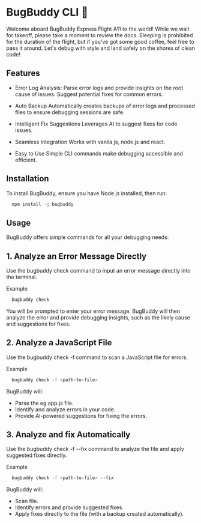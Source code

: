 # BugBuddy CLI 🐞

Welcome aboard BugBuddy Express Flight A11 to the world!
While we wait for takeoff, please take a moment to review the docs. Sleeping is prohibited for the duration of the flight, but if you’ve got some good coffee, feel free to pass it around. Let's debug with style and land safely on the shores of clean code!

## Features
- Error Log Analysis:
    Parse error logs and provide insights on the root cause of issues.
    Suggest potential fixes for common errors.

- Auto Backup
    Automatically creates backups of error logs and processed files to ensure debugging sessions are safe.

- Intelligent Fix Suggestions
    Leverages AI to suggest fixes for code issues.

- Seamless Integration
    Works with vanila js, node.js and react.

- Easy to Use
    Simple CLI commands make debugging accessible and efficient.

## Installation
To install BugBuddy, ensure you have Node.js installed, then run:

```bash
  npm install -g bugbuddy
```

## Usage
BugBuddy offers simple commands for all your debugging needs:

## 1. Analyze an Error Message Directly
Use the bugbuddy check command to input an error message directly into the terminal.

Example
```bash
  bugbuddy check
```
You will be prompted to enter your error message.
BugBuddy will then analyze the error and provide debugging insights, such as the likely cause and suggestions for fixes.

## 2. Analyze a JavaScript File
Use the bugbuddy check -f <file> command to scan a JavaScript file for errors.

Example
```bash
  bugbuddy check -f <path-to-file>
```
BugBuddy will:
- Parse the <path-to-file> eg app.js file.
- Identify and analyze errors in your code.
- Provide AI-powered suggestions for fixing the errors.

## 3. Analyze and fix Automatically
Use the bugbuddy check -f <file> --fix command to analyze the file and apply suggested fixes directly.

Example
```bash
  bugbuddy check -f <path-to-file> --fix
```
BugBuddy will:
- Scan file.
- Identify errors and provide suggested fixes.
- Apply fixes directly to the file (with a backup created automatically).


